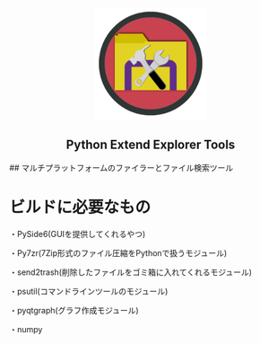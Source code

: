 <div align="center">
	<a href="https://github.com/CrossDarkrix/PythonExtendExplorerTools">
	<img width="200px" height="200px" alt="pyExtendTools" src="https://raw.githubusercontent.com/CrossDarkrix/PythonExtendExplorerTools/main/PyExtendToolsIcon.png"></a>
</div>

<h2 align="center">Python Extend Explorer Tools</h2>
## マルチプラットフォームのファイラーとファイル検索ツール

# ビルドに必要なもの

・PySide6(GUIを提供してくれるやつ)

・Py7zr(7Zip形式のファイル圧縮をPythonで扱うモジュール)

・send2trash(削除したファイルをゴミ箱に入れてくれるモジュール)

・psutil(コマンドラインツールのモジュール)

・pyqtgraph(グラフ作成モジュール)

・numpy